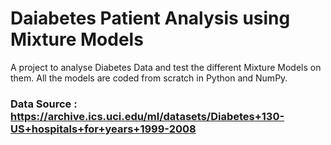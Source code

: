 # Daiabetes Patient Analysis using Mixture Models

A project to analyse Diabetes Data and test the different Mixture Models on them. All the models are coded from scratch in Python and NumPy.

### Data Source : https://archive.ics.uci.edu/ml/datasets/Diabetes+130-US+hospitals+for+years+1999-2008
